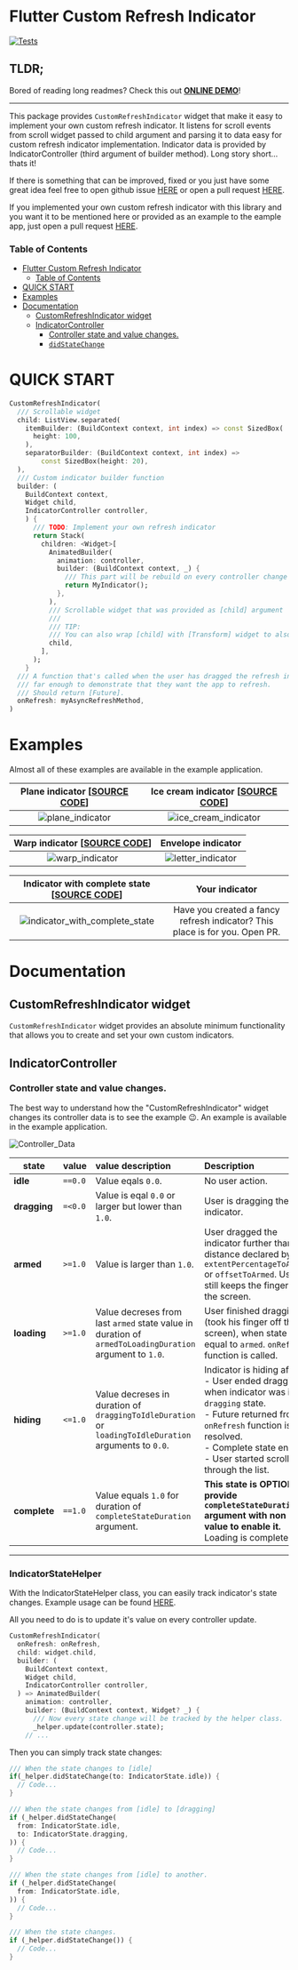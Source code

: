 # Flutter Custom Refresh Indicator
[![Tests](https://github.com/gonuit/flutter-custom-refresh-indicator/actions/workflows/test.yml/badge.svg)](https://github.com/gonuit/flutter-custom-refresh-indicator/actions/workflows/test.yml)
  
## TLDR;
Bored of reading long readmes? Check this out **[ONLINE DEMO](https://custom-refresh-indicator.klyta.it)**!

---

This package provides `CustomRefreshIndicator` widget that make it easy to implement your own custom refresh indicator. It listens for scroll events from scroll widget passed to child argument and parsing it to data easy for custom refresh indicator implementation. Indicator data is provided by IndicatorController (third argument of builder method). Long story short... thats it!

If there is something that can be improved, fixed or you just have some great idea feel free to open github issue [HERE](https://github.com/gonuit/flutter-custom-refresh-indicator/issues) or open a pull request [HERE](https://github.com/gonuit/flutter-custom-refresh-indicator/pulls).

If you implemented your own custom refresh indicator with this library and you want it to be mentioned here or provided as an example to the eample app, just open a pull request [HERE](https://github.com/gonuit/flutter-custom-refresh-indicator/pulls).

### Table of Contents

- [Flutter Custom Refresh Indicator](#flutter-custom-refresh-indicator)
  - [Table of Contents](#table-of-contents)
- [QUICK START](#quick-start)
- [Examples](#examples)
- [Documentation](#documentation)
  - [CustomRefreshIndicator widget](#customrefreshindicator-widget)
  - [IndicatorController](#indicatorcontroller)
    - [Controller state and value changes.](#controller-state-and-value-changes)
    - [`didStateChange`](#didstatechange)

# QUICK START

```dart
CustomRefreshIndicator(
  /// Scrollable widget
  child: ListView.separated(
    itemBuilder: (BuildContext context, int index) => const SizedBox(
      height: 100,
    ),
    separatorBuilder: (BuildContext context, int index) =>
        const SizedBox(height: 20),
  ),
  /// Custom indicator builder function
  builder: (
    BuildContext context,
    Widget child,
    IndicatorController controller,
    ) {
      /// TODO: Implement your own refresh indicator
      return Stack(
        children: <Widget>[
          AnimatedBuilder(
            animation: controller,
            builder: (BuildContext context, _) {
              /// This part will be rebuild on every controller change
              return MyIndicator();
            },
          ),
          /// Scrollable widget that was provided as [child] argument
          ///
          /// TIP:
          /// You can also wrap [child] with [Transform] widget to also a animate list transform (see example app)
          child,
        ],
      );
    }
  /// A function that's called when the user has dragged the refresh indicator
  /// far enough to demonstrate that they want the app to refresh.
  /// Should return [Future].
  onRefresh: myAsyncRefreshMethod,
)
```

# Examples

Almost all of these examples are available in the example application.

| Plane indicator [[SOURCE CODE](example/lib/indicators/plane_indicator.dart)] | Ice cream indicator [[SOURCE CODE](example/lib/indicators/ice_cream_indicator.dart)] |
| :--------------------------------------------------------------------------: | :----------------------------------------------------------------------------------: |
|                ![plane_indicator](readme/plane_indicator.gif)                |                ![ice_cream_indicator](readme/ice_cream_indicator.gif)                |

| Warp indicator [[SOURCE CODE](example/lib/indicators/warp_indicator.dart)] |                Envelope indicator                |
| :------------------------------------------------------------------------: | :----------------------------------------------: |
|                ![warp_indicator](readme/warp_indicator.gif)                | ![letter_indicator](readme/letter_indicator.gif) |

| Indicator with complete state [[SOURCE CODE](example/lib/indicators/check_mark_indicator.dart)] |                               Your indicator                                |
| :---------------------------------------------------------------------------------------------: | :-------------------------------------------------------------------------: |
|           ![indicator_with_complete_state](readme/indicator_with_complete_state.gif)            | Have you created a fancy refresh indicator? This place is for you. Open PR. |

# Documentation

## CustomRefreshIndicator widget

`CustomRefreshIndicator` widget provides an absolute minimum functionality that allows you to create and set your own custom indicators.

## IndicatorController

### Controller state and value changes.

The best way to understand how the "CustomRefreshIndicator" widget changes its controller data is to see the example 😉. An example is available in the example application.

![Controller_Data](readme/controller_data.gif)

| state        | value   | value description                                                                                       | Description                                                                                                                                                                                                                              |
| ------------ | :------ | :------------------------------------------------------------------------------------------------------ | :--------------------------------------------------------------------------------------------------------------------------------------------------------------------------------------------------------------------------------------- |
| **idle**     | `==0.0` | Value eqals `0.0`.                                                                                      | No user action.                                                                                                                                                                                                                          |
| **dragging** | `=<0.0` | Value is eqal `0.0` or larger but lower than `1.0`.                                                     | User is dragging the indicator.                                                                                                                                                                                                          |
| **armed**    | `>=1.0` | Value is larger than `1.0`.                                                                             | User dragged the indicator further than the distance declared by `extentPercentageToArmed` or `offsetToArmed`. User still keeps the finger on the screen.                                                                                |
| **loading**  | `>=1.0` | Value decreses from last `armed` state value in duration of `armedToLoadingDuration` argument to `1.0`. | User finished dragging (took his finger off the screen), when state was equal to `armed`. `onRefresh` function is called.                                                                                                                |
| **hiding**   | `<=1.0` | Value decreses in duration of `draggingToIdleDuration` or `loadingToIdleDuration` arguments to `0.0`.   | Indicator is hiding after:<br />- User ended dragging when indicator was in `dragging` state.<br />- Future returned from `onRefresh` function is resolved.<br />- Complete state ended.<br />- User started scrolling through the list. |
| **complete** | `==1.0` | Value equals `1.0` for duration of `completeStateDuration` argument.                                    | **This state is OPTIONAL, provide `completeStateDuration` argument with non null value to enable it.**<br /> Loading is completed.                                                                                                       |

---

### IndicatorStateHelper

With the IndicatorStateHelper class, you can easily track indicator's state changes. Example usage can be found [HERE](example/lib/indicators/check_mark_indicator.dart).

All you need to do is to update it's value on every controller update.

```dart
CustomRefreshIndicator(
  onRefresh: onRefresh,
  child: widget.child,
  builder: (
    BuildContext context,
    Widget child,
    IndicatorController controller,
  ) => AnimatedBuilder(
    animation: controller,
    builder: (BuildContext context, Widget? _) {
      /// Now every state change will be tracked by the helper class.
      _helper.update(controller.state);
    // ...
```

Then you can simply track state changes:

```dart
/// When the state changes to [idle]
if(_helper.didStateChange(to: IndicatorState.idle)) {
  // Code...
}

/// When the state changes from [idle] to [dragging]
if (_helper.didStateChange(
  from: IndicatorState.idle,
  to: IndicatorState.dragging,
)) {
  // Code...
}

/// When the state changes from [idle] to another.
if (_helper.didStateChange(
  from: IndicatorState.idle,
)) {
  // Code...
}

/// When the state changes.
if (_helper.didStateChange()) {
  // Code...
}
```
